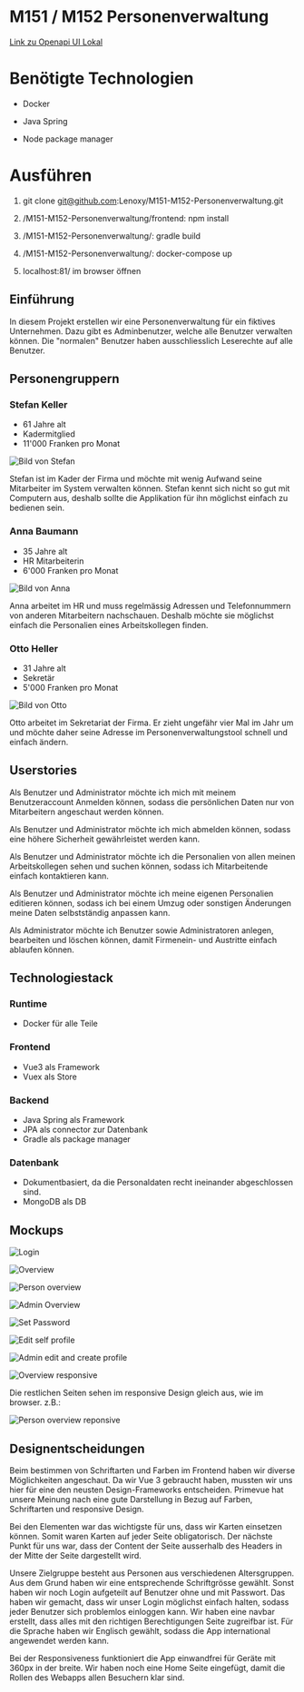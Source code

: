 # M151 / M152 Personenverwaltung
[Link zu Openapi UI Lokal](http://localhost:8081/swagger-ui.html)

# Benötigte Technologien

- Docker

- Java Spring

- Node package manager



# Ausführen

1. git clone git@github.com:Lenoxy/M151-M152-Personenverwaltung.git
   
2. /M151-M152-Personenverwaltung/frontend: npm install
   
3. /M151-M152-Personenverwaltung/: gradle build

4. /M151-M152-Personenverwaltung/: docker-compose up

5. localhost:81/ im browser öffnen


## Einführung

In diesem Projekt erstellen wir eine Personenverwaltung für ein fiktives Unternehmen. Dazu gibt es Adminbenutzer, welche alle Benutzer verwalten können. Die "normalen" Benutzer haben ausschliesslich Leserechte auf alle Benutzer.

## Personengruppern

### Stefan Keller

- 61 Jahre alt
- Kadermitglied
- 11'000 Franken pro Monat

![Bild von Stefan](https://images.generated.photos/cTUvx3xCPyLrQoHY87KlcxhTprdjGYfKmSWbLzVNfFU/rs:fit:512:512/wm:0.95:sowe:18:18:0.33/Z3M6Ly9nZW5lcmF0/ZWQtcGhvdG9zL3Ry/YW5zcGFyZW50X3Yz/L3YzXzA2MTU2MDMu/cG5n.png)

Stefan ist im Kader der Firma und möchte mit wenig Aufwand seine Mitarbeiter im System verwalten können. Stefan kennt sich nicht so gut mit Computern aus, deshalb sollte die Applikation für ihn möglichst einfach zu bedienen sein.

### Anna Baumann

- 35 Jahre alt
- HR Mitarbeiterin
- 6'000 Franken pro Monat

![Bild von Anna](https://images.generated.photos/sNEMy8lVYBbOtV99pEYbAQEMrJ2Fl-cV7IaW-CbuWcs/rs:fit:512:512/wm:0.95:sowe:18:18:0.33/Z3M6Ly9nZW5lcmF0/ZWQtcGhvdG9zL3Ry/YW5zcGFyZW50X3Yz/L3YzXzA5NTQ5NzAu/cG5n.png)

Anna arbeitet im HR und muss regelmässig Adressen und Telefonnummern von anderen Mitarbeitern nachschauen. Deshalb möchte sie möglichst einfach die Personalien eines Arbeitskollegen finden.

### Otto Heller

- 31 Jahre alt
- Sekretär
- 5'000 Franken pro Monat

![Bild von Otto](https://images.generated.photos/mGQ0tvnrcUdEc0mQOZl9InGlr9DlHTM5kylykB8dsWc/rs:fit:512:512/wm:0.95:sowe:18:18:0.33/Z3M6Ly9nZW5lcmF0/ZWQtcGhvdG9zL3Ry/YW5zcGFyZW50X3Yz/L3YzXzA3NTE3ODMu/cG5n.png)

Otto arbeitet im Sekretariat der Firma. Er zieht ungefähr vier Mal im Jahr um und möchte daher seine Adresse im Personenverwaltungstool schnell und einfach ändern.

## Userstories

Als Benutzer und Administrator möchte ich mich mit meinem Benutzeraccount Anmelden können, sodass die persönlichen Daten nur von Mitarbeitern angeschaut werden können.

Als Benutzer und Administrator möchte ich mich abmelden können, sodass eine höhere Sicherheit gewährleistet werden kann.

Als Benutzer und Administrator möchte ich die Personalien von allen meinen Arbeitskollegen sehen und suchen können, sodass ich Mitarbeitende einfach kontaktieren kann.

Als Benutzer und Administrator möchte ich meine eigenen Personalien editieren können, sodass ich bei einem Umzug oder sonstigen Änderungen meine Daten selbstständig anpassen kann.

Als Administrator möchte ich Benutzer sowie Administratoren anlegen, bearbeiten und löschen können, damit Firmenein- und Austritte einfach ablaufen können.

## Technologiestack
### Runtime
- Docker für alle Teile

### Frontend
- Vue3 als Framework
- Vuex als Store

### Backend
- Java Spring als Framework
- JPA als connector zur Datenbank
- Gradle als package manager

### Datenbank
- Dokumentbasiert, da die Personaldaten recht ineinander abgeschlossen sind.
- MongoDB als DB 

## Mockups

![Login](images/login.png)

![Overview](images/overview.png)

![Person overview](images/person-overview.png)

![Admin Overview](images/admin-overview.png)

![Set Password](images/set-password.png)

![Edit self profile](images/edit-self-profile.png)

![Admin edit and create profile](images/admin-edit-create-profile.png)

![Overview responsive](images/responsive-overview.png)

Die restlichen Seiten sehen im responsive Design gleich aus, wie im browser. z.B.:

![Person overview reponsive](images/responsive-person-overview.png)


## Designentscheidungen

Beim bestimmen von Schriftarten und Farben im Frontend haben wir diverse Möglichkeiten angeschaut.
Da wir Vue 3 gebraucht haben, mussten wir uns hier für eine den neusten Design-Frameworks entscheiden.
Primevue hat unsere Meinung nach eine gute Darstellung in Bezug auf Farben, Schriftarten und responsive Design.

Bei den Elementen war das wichtigste für uns, dass wir Karten einsetzen können. Somit waren Karten auf jeder Seite 
obligatorisch. Der nächste Punkt für uns war, dass der Content der Seite ausserhalb des Headers in
der Mitte der Seite dargestellt wird. 

Unsere Zielgruppe besteht aus Personen aus verschiedenen Altersgruppen. Aus dem Grund haben wir eine entsprechende 
Schriftgrösse gewählt. Sonst haben wir noch Login aufgeteilt auf Benutzer ohne und mit Passwort. Das haben wir gemacht,
dass wir unser Login möglichst einfach halten, sodass jeder Benutzer sich problemlos einloggen kann. 
Wir haben eine navbar erstellt, dass alles mit den richtigen Berechtigungen Seite zugreifbar
ist. Für die Sprache haben wir Englisch gewählt, sodass die App international angewendet werden kann.

Bei der Responsiveness funktioniert die App einwandfrei für Geräte mit 360px in der breite.
Wir haben noch eine Home Seite eingefügt, damit die Rollen des Webapps allen Besuchern klar sind.





